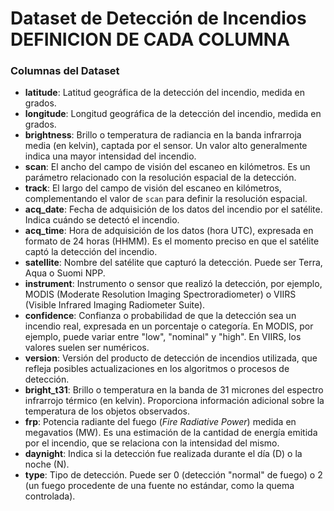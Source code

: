 # Dataset de Detección de Incendios DEFINICION DE CADA COLUMNA


### Columnas del Dataset

- **latitude**: Latitud geográfica de la detección del incendio, medida en grados.
- **longitude**: Longitud geográfica de la detección del incendio, medida en grados.
- **brightness**: Brillo o temperatura de radiancia en la banda infrarroja media (en kelvin), captada por el sensor. Un valor alto generalmente indica una mayor intensidad del incendio.
- **scan**: El ancho del campo de visión del escaneo en kilómetros. Es un parámetro relacionado con la resolución espacial de la detección.
- **track**: El largo del campo de visión del escaneo en kilómetros, complementando el valor de `scan` para definir la resolución espacial.
- **acq_date**: Fecha de adquisición de los datos del incendio por el satélite. Indica cuándo se detectó el incendio.
- **acq_time**: Hora de adquisición de los datos (hora UTC), expresada en formato de 24 horas (HHMM). Es el momento preciso en que el satélite captó la detección del incendio.
- **satellite**: Nombre del satélite que capturó la detección. Puede ser Terra, Aqua o Suomi NPP.
- **instrument**: Instrumento o sensor que realizó la detección, por ejemplo, MODIS (Moderate Resolution Imaging Spectroradiometer) o VIIRS (Visible Infrared Imaging Radiometer Suite).
- **confidence**: Confianza o probabilidad de que la detección sea un incendio real, expresada en un porcentaje o categoría. En MODIS, por ejemplo, puede variar entre "low", "nominal" y "high". En VIIRS, los valores suelen ser numéricos.
- **version**: Versión del producto de detección de incendios utilizada, que refleja posibles actualizaciones en los algoritmos o procesos de detección.
- **bright_t31**: Brillo o temperatura en la banda de 31 micrones del espectro infrarrojo térmico (en kelvin). Proporciona información adicional sobre la temperatura de los objetos observados.
- **frp**: Potencia radiante del fuego (*Fire Radiative Power*) medida en megavatios (MW). Es una estimación de la cantidad de energía emitida por el incendio, que se relaciona con la intensidad del mismo.
- **daynight**: Indica si la detección fue realizada durante el día (D) o la noche (N).
- **type**: Tipo de detección. Puede ser 0 (detección "normal" de fuego) o 2 (un fuego procedente de una fuente no estándar, como la quema controlada).
